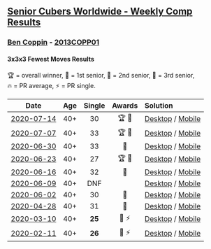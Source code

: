 <style>table {white-space: nowrap;}</style>

## [Senior Cubers Worldwide - Weekly Comp Results](/scw-comp/results/)
### [Ben Coppin](README.md) - [2013COPP01](https://www.worldcubeassociation.org/persons/2013COPP01?event=333fm)
#### 3x3x3 Fewest Moves Results

<span style="white-space: nowrap;">🏆 = overall winner</span>, <span style="white-space: nowrap;">🥇 = 1st senior</span>, <span style="white-space: nowrap;">🥈 = 2nd senior</span>, <span style="white-space: nowrap;">🥉 = 3rd senior</span>, <span style="white-space: nowrap;">🔥 = PR average</span>, <span style="white-space: nowrap;">⚡ = PR single</span>.

| Date | Age | Single | Awards | Solution |
| :--: | :--: | :--: | :--: | :-- |
| [2020-07-14](../../results/2020-07-14/333fm.md) | 40+ | 30 | 🏆 🥇 | [Desktop](https://www.facebook.com/events/1103134150080209/permalink/1105435803183377) / [Mobile](https://m.facebook.com/events/1103134150080209?view=permalink&id=1105435803183377) |
| [2020-07-07](../../results/2020-07-07/333fm.md) | 40+ | 33 | 🏆 🥇 | [Desktop](https://www.facebook.com/events/881997795616111/permalink/884382862044271) / [Mobile](https://m.facebook.com/events/881997795616111?view=permalink&id=884382862044271) |
| [2020-06-30](../../results/2020-06-30/333fm.md) | 40+ | 33 | 🥇 | [Desktop](https://www.facebook.com/events/1574705676027540/permalink/1576578979173543) / [Mobile](https://m.facebook.com/events/1574705676027540?view=permalink&id=1576578979173543) |
| [2020-06-23](../../results/2020-06-23/333fm.md) | 40+ | 27 | 🏆 🥇 | [Desktop](https://www.facebook.com/events/284763775909443/permalink/285623172490170) / [Mobile](https://m.facebook.com/events/284763775909443?view=permalink&id=285623172490170) |
| [2020-06-16](../../results/2020-06-16/333fm.md) | 40+ | 32 | 🥈 | [Desktop](https://www.facebook.com/events/753945178677521/permalink/755294308542608) / [Mobile](https://m.facebook.com/events/753945178677521?view=permalink&id=755294308542608) |
| [2020-06-09](../../results/2020-06-09/333fm.md) | 40+ | DNF |  | [Desktop](https://www.facebook.com/events/855783411578420/permalink/857232631433498) / [Mobile](https://m.facebook.com/events/855783411578420?view=permalink&id=857232631433498) |
| [2020-06-02](../../results/2020-06-02/333fm.md) | 40+ | 30 | 🥉 | [Desktop](https://www.facebook.com/events/3920457157996941/permalink/3929494677093189) / [Mobile](https://m.facebook.com/events/3920457157996941?view=permalink&id=3929494677093189) |
| [2020-04-28](../../results/2020-04-28/333fm.md) | 40+ | 31 | 🥉 | [Desktop](https://www.facebook.com/events/339284923718995/permalink/339287250385429) / [Mobile](https://m.facebook.com/events/339284923718995?view=permalink&id=339287250385429) |
| [2020-03-10](../../results/2020-03-10/333fm.md) | 40+ | **25** | 🥈 ⚡ | [Desktop](https://www.facebook.com/events/640532176759268/permalink/641063233372829) / [Mobile](https://m.facebook.com/events/640532176759268?view=permalink&id=641063233372829) |
| [2020-02-11](../../results/2020-02-11/333fm.md) | 40+ | **26** | 🥈 ⚡ | [Desktop](https://www.facebook.com/groups/1604105099735401/permalink/2138923996253506) / [Mobile](https://m.facebook.com/groups/1604105099735401?view=permalink&id=2138923996253506) |


<!-- Global site tag (gtag.js) - Google Analytics -->
<script async src="https://www.googletagmanager.com/gtag/js?id=UA-86348435-3"></script>
<script>window.dataLayer = window.dataLayer || []; function gtag() {dataLayer.push(arguments);} gtag('js', new Date()); gtag('config', 'UA-86348435-3');</script>
